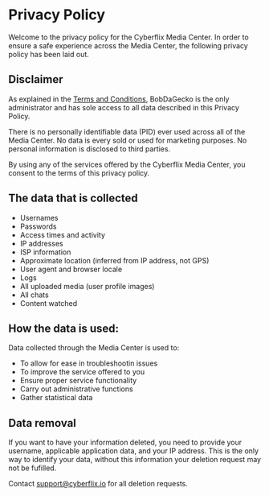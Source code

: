 # Privacy Policy
Welcome to the privacy policy for the Cyberflix Media Center. In order to ensure a safe experience across the Media Center, the following privacy policy has been laid out.

## Disclaimer
As explained in the [Terms and Conditions](https://docs.cyberflix.io/about/terms-and-conditions), BobDaGecko is the only administrator and has sole access to all data described in this Privacy Policy.

There is no personally identifiable data (PID) ever used across all of the Media Center. No data is every sold or used for marketing purposes. No personal information is disclosed to third parties.

By using any of the services offered by the Cyberflix Media Center, you consent to the terms of this privacy policy.

## The data that is collected
 - Usernames
 - Passwords
 - Access times and activity
 - IP addresses
 - ISP information
 - Approximate location (inferred from IP address, not GPS)
 - User agent and browser locale
 - Logs
 - All uploaded media (user profile images)
 - All chats
 - Content watched

## How the data is used:
Data collected through the Media Center is used to:

 - To allow for ease in troubleshootin issues
 - To improve the service offered to you 
 - Ensure proper service functionality
 - Carry out administrative functions
 - Gather statistical data

## Data removal
If you want to have your information deleted, you need to provide your username, applicable application data, and your IP address. This is the only way to identify your data, without this information your deletion request may not be fufilled.

Contact support@cyberflix.io for all deletion requests.